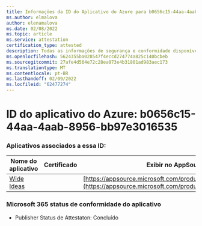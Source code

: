 ```yaml
---
title: Informações da ID do Aplicativo do Azure para b0656c15-44aa-4aab-8956-bb97e3016535
ms.author: elmalova
author: elenamalova
ms.date: 02/08/2022
ms.topic: article
ms.service: attestation
certification_type: attested
description: Todas as informações de segurança e conformidade disponíveis para b0656c15-44aa-4aab-8956-bb97e3016535.
ms.openlocfilehash: 5624355ba028547f4eccd274774a825c140bcbeb
ms.sourcegitcommit: 27afe4d564e72c28ea073e4b31801ad983aec173
ms.translationtype: MT
ms.contentlocale: pt-BR
ms.lasthandoff: 02/09/2022
ms.locfileid: "62477274"
---
```

# <a name="azure-app-id-b0656c15-44aa-4aab-8956-bb97e3016535"></a>ID do aplicativo do Azure: b0656c15-44aa-4aab-8956-bb97e3016535


### <a name="apps-associated-with-this-id"></a>Aplicativos associados a essa ID:
| **Nome do aplicativo** | **Certificado** | **Exibir no AppSource** |
|--------------|---------------|-----------------------|
| [Wide Ideas](https://docs.microsoft.com/microsoft-365-app-certification/forward/WA200000819) |  | [https://appsource.microsoft.com/product/office/WA200000819](https://appsource.microsoft.com/product/office/WA200000819) |

### <a name="microsoft-365-app-compliance-status"></a>Microsoft 365 status de conformidade do aplicativo
- Publisher Status de Attestaton: Concluído
